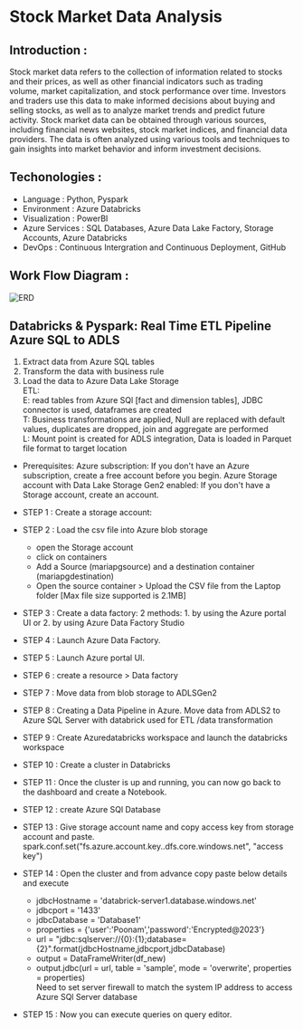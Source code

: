 # Stock Market Data Analysis

## Introduction :
Stock market data refers to the collection of information related to stocks and their prices, as well as other financial indicators such as trading volume, market capitalization, and stock performance over time. 
		Investors and traders use this data to make informed decisions about buying and selling stocks, as well as to analyze market trends and predict future activity. 
		Stock market data can be obtained through various sources, including financial news websites, stock market indices, and financial data providers. 
The data is often analyzed using various tools and techniques to gain insights into market behavior and inform investment decisions.

## Techonologies :
* Language 		: Python, Pyspark
* Environment 		: Azure Databricks
* Visualization 	: PowerBI
* Azure Services 	: SQL Databases, Azure Data Lake Factory, Storage Accounts, Azure Databricks
* DevOps 		: Continuous Intergration and Continuous Deployment, GitHub

## Work Flow Diagram :
![ERD](https://github.com/Poonam-Patil-29/Stock-Market-Data-Analysys-Databricks/assets/104273538/323b831e-aaeb-4478-a289-ab121dea87b5)

## Databricks & Pyspark: Real Time ETL Pipeline Azure SQL to ADLS
1. Extract data from Azure SQL tables<br>
2. Transform the data with business rule<br>
3. Load the data to Azure Data Lake Storage<br>
ETL:<br>
  E: read tables from Azure SQl [fact and dimension tables], JDBC connector is used, dataframes are created <br>
  T: Business transformations are applied, Null are replaced with default values, duplicates are dropped, join and aggregate are performed <br>
  L: Mount point is created for ADLS integration, Data is loaded in Parquet file format to target location <br>

* Prerequisites:
  Azure subscription: If you don't have an Azure subscription, create a free account before you begin.
  Azure Storage account with Data Lake Storage Gen2 enabled: If you don't have a Storage account, create an account.

* STEP 1 : Create a storage account:
* STEP 2 : Load the csv file into Azure blob storage
  - open the Storage account
  - click on containers
  - Add a Source (mariapgsource) and a destination container (mariapgdestination)
  - Open the source container > Upload the CSV file from the Laptop folder [Max file size supported is 2.1MB]
* STEP 3 : Create a data factory: 2 methods: 1. by using the Azure portal UI or 2. by using Azure Data Factory Studio
* STEP 4 : Launch Azure Data Factory.
* STEP 5 : Launch Azure portal UI.
* STEP 6 : create a resource > Data factory
* STEP 7 : Move data from blob storage to ADLSGen2
* STEP 8 : Creating a Data Pipeline in Azure. Move data from ADLS2 to Azure SQL Server with databrick used for ETL /data transformation
* STEP 9 : Create Azuredatabricks workspace and launch the databricks workspace
* STEP 10 : Create a cluster in Databricks 
* STEP 11 : Once the cluster is up and running, you can now go back to the dashboard and create a Notebook.
* STEP 12 : create Azure SQl Database
* STEP 13 : Give storage account name <storage account> and copy access key from storage account and paste.<br>
  spark.conf.set("fs.azure.account.key.<storage account>.dfs.core.windows.net", "access key")<br>
* STEP 14 : Open the cluster and from advance copy paste below details and execute
  - jdbcHostname = 'databrick-server1.database.windows.net'
  - jdbcport = '1433'<br>
  - jdbcDatabase = 'Database1'           
  - properties = {'user':'Poonam','password':'Encrypted@2023'}<br>
  - url = "jdbc:sqlserver://{0}:{1};database={2}".format(jdbcHostname,jdbcport,jdbcDatabase)<br>
  - output = DataFrameWriter(df_new)<br>
  - output.jdbc(url = url, table = 'sample', mode = 'overwrite', properties = properties)<br>
    Need to set server firewall to match the system IP address to access Azure SQl Server database
* STEP 15 : Now you can execute queries on query editor.
